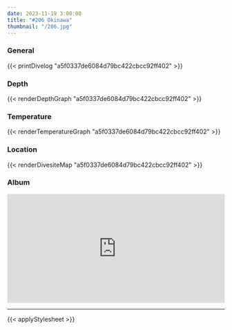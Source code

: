 ```yaml
---
date: 2023-11-19 3:00:00
title: "#206 Okinawa"
thumbnail: "/206.jpg"
---
```


### General

{{< printDivelog "a5f0337de6084d79bc422cbcc92ff402" >}}

### Depth

{{< renderDepthGraph "a5f0337de6084d79bc422cbcc92ff402" >}}

### Temperature

{{< renderTemperatureGraph "a5f0337de6084d79bc422cbcc92ff402" >}}

### Location

{{< renderDivesiteMap "a5f0337de6084d79bc422cbcc92ff402" >}}

### Album

<div class='lr_embed' style='position: relative; padding-bottom: 50%; height: 0; overflow: hidden;'><iframe id='iframe' src='https://lightroom.adobe.com/embed/shares/51779e8936bd4d3fa3633a57fcd1fcbd/slideshow?background_color=%232D2D2D&color=%23999999' frameborder='0'style='width:100%; height:100%; position: absolute; top:0; left:0;' ></iframe></div>

---

{{< applyStylesheet >}}
